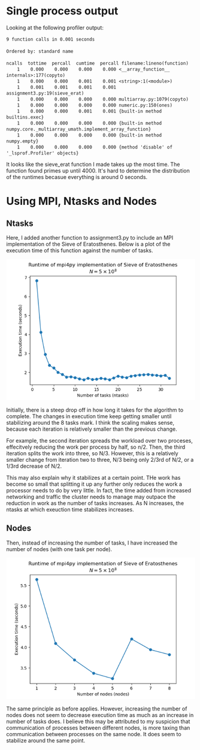 # Single process output
Looking at the following profiler output:

```log
9 function calls in 0.001 seconds

Ordered by: standard name

ncalls  tottime  percall  cumtime  percall filename:lineno(function)
    1    0.000    0.000    0.000    0.000 <__array_function__ internals>:177(copyto)
    1    0.000    0.000    0.001    0.001 <string>:1(<module>)
    1    0.001    0.001    0.001    0.001 assignment3.py:19(sieve_erat)
    1    0.000    0.000    0.000    0.000 multiarray.py:1079(copyto)
    1    0.000    0.000    0.000    0.000 numeric.py:150(ones)
    1    0.000    0.000    0.001    0.001 {built-in method builtins.exec}
    1    0.000    0.000    0.000    0.000 {built-in method numpy.core._multiarray_umath.implement_array_function}
    1    0.000    0.000    0.000    0.000 {built-in method numpy.empty}
    1    0.000    0.000    0.000    0.000 {method 'disable' of '_lsprof.Profiler' objects}
```

It looks like the sieve_erat function I made takes up the most time. The function found primes up until 4000. It's hard to determine the distribution of the runtimes becasue everything is around 0 seconds.

# Using MPI, Ntasks and Nodes
## Ntasks
Here, I added another function to assignment3.py to include an MPI implementation of the Sieve of Eratosthenes.  Below is a plot of the execution time of this function against the number of tasks.

![alt text](ntasks_plot.png "Changing Ntasks option")

Initially, there is a steep drop off in how long it takes for the algorithm to complete. The changes in execution time keep getting smaller until stabilizing around the 8 tasks mark. I think the scaling makes sense, because each iteration is relatively smaller than the previous change.
 
For example, the second iteration spreads the workload over two proceses, effecitvely reducing the work per process by half, so n/2. Then, the third iteration splits the work into three, so N/3. However, this is a relatively smaller change from iteration two to three, N/3 being only 2/3rd of N/2, or a 1/3rd decrease of N/2. 

This may also explain why it stabilizes at a certain point. THe work has become so small that splitting it up any further only reduces the work a processor needs to do by very little. In fact, the time added from increased networking and traffic the cluster needs to manage may outpace the reduction in work as the number of tasks increases.  As N increases, the ntasks at which exeuction time stabilizes increases.

## Nodes
Then, instead of increasing the number of tasks, I have increased the number of nodes (with one task per node). 

![alt text](nodes_plot.png "Changing nodes option")

The same principle as before applies. However, increasing the number of nodes does not seem to decrease execution time as much as an increase in number of tasks does. I believe this may be attributed to my suspicion that communication of processes between different nodes, is more taxing than communication between processes on the same node. It does seem to stabilize around the same point.